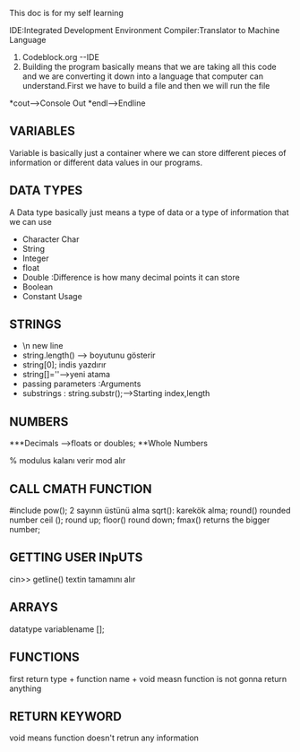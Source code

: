 This doc is for my self learning


IDE:Integrated Development Environment
Compiler:Translator to Machine Language

1. Codeblock.org --IDE
2. Building the program basically means  that we are taking all this code and we are converting it down into a language that computer can understand.First we have to build
a file and then we will run the file


*cout-->Console Out
*endl-->Endline

## VARIABLES
Variable  is basically just a container where we can store different pieces of information or different data values in our programs.

## DATA TYPES

A Data type basically just means a type of data or a type of information that we can use
<ul>
  <li>Character Char </li>
  <li>String </li>
  <li>Integer </li>
  <li>float </li>
  <li>Double :Difference is how many decimal points it can store </li>
  <li>Boolean </li>
  <li>Constant Usage</li> </ul>


## STRINGS
<ul>
  <li>\n new line</li>
  <li>string.length() --> boyutunu gösterir</li>
  <li>string[0]; indis yazdırır</li>
  <li>string[]=''-->yeni atama</li>
  <li>passing parameters :Arguments</li>
  <li>substrings : string.substr();-->Starting index,length</li>
  </ul>
  
## NUMBERS
***Decimals -->floats or doubles;
**Whole Numbers

% modulus kalanı verir mod alır

## CALL CMATH FUNCTION
#include <cmath>
  pow(); 2 sayının üstünü alma
  sqrt(): karekök alma;
  round() rounded number
  ceil (); round up;
  floor() round down;
  fmax() returns the bigger number; 
  
## GETTING USER INpUTS
  cin>>
  getline() textin tamamını alır
  
  
  ## ARRAYS
  datatype variablename [];
  
  
  ## FUNCTIONS
  first return type + function name +
  void measn function is not gonna return anything
  
  ## RETURN KEYWORD
  void means function doesn't retrun any information
  
  
